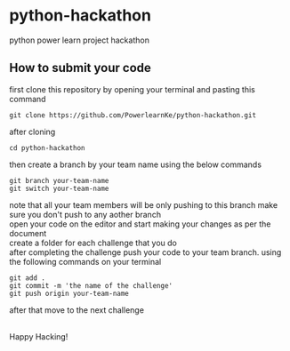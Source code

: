 # python-hackathon
python power learn project hackathon

## How to submit your code
first clone this repository by opening your terminal and pasting this command
```#!/bin/bash
git clone https://github.com/PowerlearnKe/python-hackathon.git
```
after cloning
```#!/bin/bash
cd python-hackathon
```
then create a branch by your team name using the below commands
```#!/bin/bash
git branch your-team-name
git switch your-team-name
```
note that all your team members will be only pushing to this branch make sure you don't push to any aother branch
<br />
open your code on the editor and start making your changes as per the document 
<br />
create a folder for each challenge that you do
<br />
after completing the challenge push your code to your team branch. using the following commands on your terminal
```#!/bin/bash
git add .
git commit -m 'the name of the challenge'
git push origin your-team-name
```
after that move to the next challenge

<br />
Happy Hacking!



